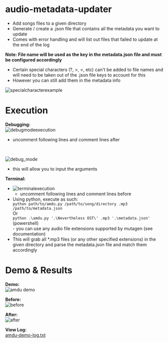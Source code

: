 # audio-metadata-updater
- Add songs files to a given directory
- Generate / create a .json file that contains all the metadata you want to update
- Comes with error handling and will list out files that failed to update at the end of the log

<b>Note: File name will be used as the key in the metadata.json file and must be configured accordingly</b>
</br>
- Certain special characters (?, >, <, etc) can't be added to file names and will need to be taken out of the .json file keys to account for this
- However you can still add them in the metadata info

![specialcharacterexample](https://github.com/gitchrishan/audio-metadata-updater/assets/43588713/9533db9e-ca65-47f3-a808-02494734dfd5)

 
# Execution
<b>Debugging:</b>
</br>
![debugmodeexecution](https://github.com/gitchrishan/audio-metadata-updater/assets/43588713/44482a26-188e-401a-9982-776453dbc391)
- uncomment following lines and comment lines after
</br>

![debug_mode](https://github.com/gitchrishan/audio-metadata-updater/assets/43588713/d5bf55b1-ee0c-4835-b3d1-d06749708152)
- this will allow you to input the arguments

<b>Terminal:</b>
- ![terminalexecution](https://github.com/gitchrishan/audio-metadata-updater/assets/43588713/969a1c47-c934-4141-b5c2-7bd728d44fbf)
  - uncomment following lines and comment lines before
- Using python, execute as such:
  <div>
    <code>python path/to/amdu.py /path/to/song/directory .mp3 /path/to/metadata.json</code>
    </br>
    Or
    </br>
    <code>python .\amdu.py '.\Nevertheless OST\' .mp3 '.\metadata.json'</code> (powershell)
  </div>
  - you can use any audio file extensions supported by mutagen (see documentation)
- This will grab all *.mp3 files (or any other specified extensions) in the given directory and parse the metadata.json file and match them accordingly

# Demo & Results
<b>Demo:</b>
</br>
![amdu demo](https://github.com/gitchrishan/audio-metadata-updater/assets/43588713/5cc62b9a-4efd-4e51-8041-35fbb65f9760)

<b>Before:</b>
</br>
![before](https://github.com/gitchrishan/audio-metadata-updater/assets/43588713/4c919f56-dcd0-4f24-9209-359f4d24a701)

<b>After:</b>
</br>
![after](https://github.com/gitchrishan/audio-metadata-updater/assets/43588713/993da10c-ef44-4dd0-b36d-a03ce8536dc8)

<b>View Log:</b>
</br>
[amdu-demo-log.txt](https://github.com/gitchrishan/audio-metadata-updater/files/12614815/amdu-demo-log.txt)

